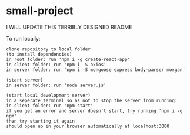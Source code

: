 # small-project
I WILL UPDATE THIS TERRIBLY DESIGNED README

To run locally:

    clone repository to local folder
    (to install dependencies)
    in root folder: run 'npm i -g create-react-app'
    in client folder: run 'npm i -S axios'
    in server folder: run 'npm i -S mongoose express body-parser morgan'

    (start server)
    in server folder: run 'node server.js'

    (start local development server)
    in a seperate terminal so as not to stop the server from running:
    in client folder: run 'npm start'
    if you get an error and server doesn't start, try running 'npm i -g npm'
    then try starting it again
    should open up in your browser automatically at localhost:3000